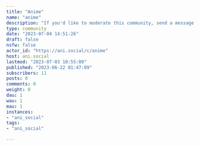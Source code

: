 ```yaml
---
title: "Anime" 
name: "anime"
description: "If you'd like to moderate this community, send a message to the admin."
type: community
date: "2023-07-04 14:51:26"
draft: false
nsfw: false
actor_id: "https://ani.social/c/anime"
host: ani.social
lastmod: "2023-07-03 10:55:00"
published: "2023-06-22 01:47:09"
subscribers: 11
posts: 0
comments: 0
weight: 0
dau: 1
wau: 1
mau: 1
instances:
- "ani_social"
tags: 
- "ani_social"

---
```

